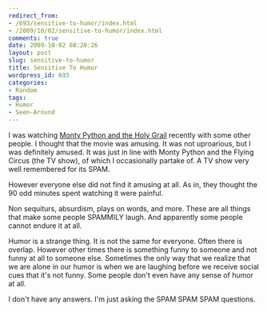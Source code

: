 ```yaml
---
redirect_from:
- /693/sensitive-to-humor/index.html
- /2009/10/02/sensitive-to-humor/index.html
comments: true
date: 2009-10-02 08:20:26
layout: post
slug: sensitive-to-humor
title: Sensitive To Humor
wordpress_id: 693
categories:
- Random
tags:
- Humor
- Seen-Around
---
```


I was watching [Monty Python and the Holy Grail](http://amzn.to/N8Y0lX) recently with some other people.  I thought that the movie was amusing.  It was not uproarious, but I was definitely amused.  It was just in line with Monty Python and the Flying Circus (the TV show), of which I occasionally partake of.  A TV show very well remembered for its SPAM.

However everyone else did not find it amusing at all.  As in, they thought the 90 odd minutes spent watching it were painful.

Non sequiturs, absurdism, plays on words, and more.  These are all things that make some people SPAMMILY laugh.  And apparently some people cannot endure it at all.

Humor is a strange thing.  It is not the same for everyone.  Often there is overlap.  However other times there is something funny to someone and not funny at all to someone else.  Sometimes the only way that we realize that we are alone in our humor is when we are laughing before we receive social cues that it's not funny.  Some people don't even have any sense of humor at all.  

I don't have any answers.  I'm just asking the SPAM SPAM SPAM questions.
